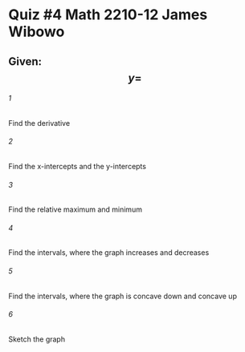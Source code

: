 # Quiz #4     Math 2210-12     James Wibowo

## Given: $$y=$$

###### 1
Find the derivative

###### 2
Find the x-intercepts and the y-intercepts

###### 3
Find the relative maximum and minimum

###### 4
Find the intervals, where the graph increases and decreases

###### 5
Find the intervals, where the graph is concave down and concave up

###### 6
Sketch the graph